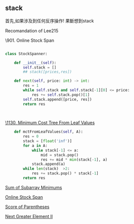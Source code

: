 ## stack



首先,如果涉及到任何反序操作! 果斷想到stack 



Recomandation of Lee215

\901. Online Stock Span

```python

class StockSpanner:

    def __init__(self):
        self.stack = []
        ## stack([prices,res])

    def next(self, price: int) -> int:
        res = 1
        while self.stack and self.stack[-1][0] <= price:
            res += self.stack.pop()[1]
        self.stack.append([price, res])
        return res
 
        
```



[\1130. Minimum Cost Tree From Leaf Values](https://leetcode.com/problems/minimum-cost-tree-from-leaf-values/discuss/339959/One-Pass-O(N)-Time-and-Space)

```python
    def mctFromLeafValues(self, A):
        res = 0
        stack = [float('inf')]
        for a in A:
            while stack[-1] <= a:
                mid = stack.pop()
                res += mid * min(stack[-1], a)
            stack.append(a)
        while len(stack)  >2:
            res += stack.pop() * stack[-1]
        return res
```



[Sum of Subarray Minimums](https://leetcode.com/problems/sum-of-subarray-minimums/discuss/170750/C++JavaPython-Stack-Solution)





[Online Stock Span](https://leetcode.com/problems/online-stock-span/discuss/168311/C++JavaPython-O(1))



[Score of Parentheses](https://leetcode.com/problems/score-of-parentheses/discuss/141777/C++JavaPython-O(1)-Space)



[Next Greater Element II](https://leetcode.com/problems/next-greater-element-ii/discuss/98270/JavaC++Python-Loop-Twice)



